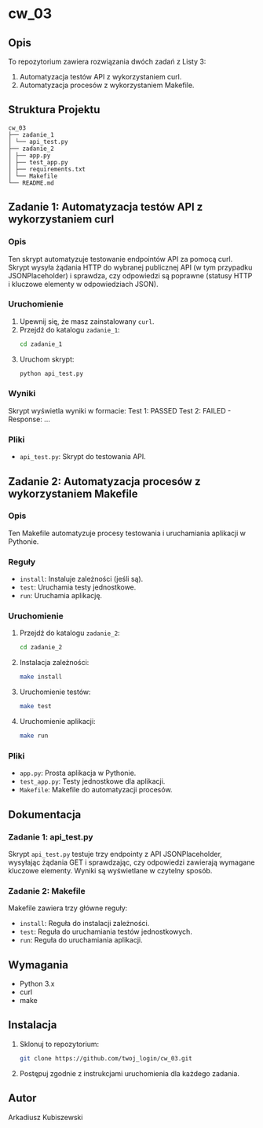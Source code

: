 # cw_03

## Opis
To repozytorium zawiera rozwiązania dwóch zadań z Listy 3:
1. Automatyzacja testów API z wykorzystaniem curl.
2. Automatyzacja procesów z wykorzystaniem Makefile.

## Struktura Projektu

```
cw_03
├── zadanie_1
│ └── api_test.py 
├── zadanie_2
│ ├── app.py
│ ├── test_app.py
│ ├── requirements.txt
│ └── Makefile
└── README.md
```

## Zadanie 1: Automatyzacja testów API z wykorzystaniem curl

### Opis
Ten skrypt automatyzuje testowanie endpointów API za pomocą curl. Skrypt wysyła żądania HTTP do wybranej publicznej API (w tym przypadku JSONPlaceholder) i sprawdza, czy odpowiedzi są poprawne (statusy HTTP i kluczowe elementy w odpowiedziach JSON).

### Uruchomienie
1. Upewnij się, że masz zainstalowany `curl`.
2. Przejdź do katalogu `zadanie_1`:
    ```sh
    cd zadanie_1
    ```
3. Uruchom skrypt:
    ```sh
    python api_test.py
    ```

### Wyniki
Skrypt wyświetla wyniki w formacie:
Test 1: PASSED
Test 2: FAILED - Response: ...

### Pliki
- `api_test.py`: Skrypt do testowania API.

## Zadanie 2: Automatyzacja procesów z wykorzystaniem Makefile

### Opis
Ten Makefile automatyzuje procesy testowania i uruchamiania aplikacji w Pythonie.

### Reguły
- `install`: Instaluje zależności (jeśli są).
- `test`: Uruchamia testy jednostkowe.
- `run`: Uruchamia aplikację.

### Uruchomienie
1. Przejdź do katalogu `zadanie_2`:
    ```sh
    cd zadanie_2
    ```
2. Instalacja zależności:
    ```sh
    make install
    ```
3. Uruchomienie testów:
    ```sh
    make test
    ```
4. Uruchomienie aplikacji:
    ```sh
    make run
    ```

### Pliki
- `app.py`: Prosta aplikacja w Pythonie.
- `test_app.py`: Testy jednostkowe dla aplikacji.
- `Makefile`: Makefile do automatyzacji procesów.

## Dokumentacja

### Zadanie 1: api_test.py
Skrypt `api_test.py` testuje trzy endpointy z API JSONPlaceholder, wysyłając żądania GET i sprawdzając, czy odpowiedzi zawierają wymagane kluczowe elementy. Wyniki są wyświetlane w czytelny sposób.

### Zadanie 2: Makefile
Makefile zawiera trzy główne reguły:
- `install`: Reguła do instalacji zależności.
- `test`: Reguła do uruchamiania testów jednostkowych.
- `run`: Reguła do uruchamiania aplikacji.

## Wymagania
- Python 3.x
- curl
- make

## Instalacja
1. Sklonuj to repozytorium:
    ```sh
    git clone https://github.com/twoj_login/cw_03.git
    ```
2. Postępuj zgodnie z instrukcjami uruchomienia dla każdego zadania.

## Autor
Arkadiusz Kubiszewski
